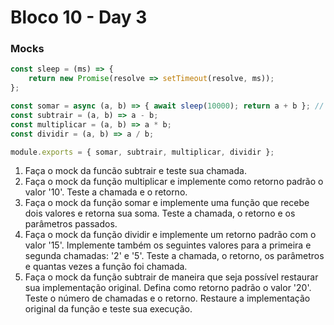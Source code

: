 # Bloco 10 - Day 3

### Mocks

```JavaScript
const sleep = (ms) => {
    return new Promise(resolve => setTimeout(resolve, ms));
};

const somar = async (a, b) => { await sleep(10000); return a + b }; // Função de somar mais lenta do mundo
const subtrair = (a, b) => a - b;
const multiplicar = (a, b) => a * b;
const dividir = (a, b) => a / b;

module.exports = { somar, subtrair, multiplicar, dividir };
```

1. Faça o mock da funcão subtrair e teste sua chamada.
2. Faça o mock da função multiplicar e implemente como retorno padrão o valor '10'. Teste a chamada e o retorno.
3. Faça o mock da função somar e implemente uma função que recebe dois valores e retorna sua soma. Teste a chamada, o retorno e os parâmetros passados.
4. Faça o mock da função dividir e implemente um retorno padrão com o valor '15'. Implemente também os seguintes valores para a primeira e segunda chamadas: '2' e '5'. Teste a chamada, o retorno, os parâmetros e quantas vezes a função foi chamada.
5. Faça o mock da função subtrair de maneira que seja possível restaurar sua implementação original. Defina como retorno padrão o valor '20'. Teste o número de chamadas e o retorno. Restaure a implementação original da função e teste sua execução.
